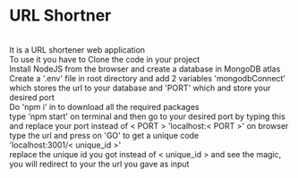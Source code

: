 # URL Shortner

<br>
It is a URL shortener web application<br>
To use it you have to Clone the code in your project<br>
Install NodeJS from the browser and create a database in MongoDB atlas<br>
Create a '.env' file in root directory and add 2 variables 'mongodbConnect' which stores the url to your database and 'PORT' which and store your desired port<br>
Do 'npm i' in to download all the required packages<br>
type 'npm start' on terminal and then go to your desired port by typing this and replace your port instead of < PORT > 'localhost:< PORT >' on browser<br>
type the url and press on 'GO' to get a unique code<br>
'localhost:3001/< unique_id >'<br>
replace the unique id you got instead of < unique_id > and see the magic, you will redirect to your the url you gave as input<br>
